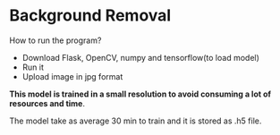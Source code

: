 # Background Removal

How to run the program?

* Download Flask, OpenCV, numpy and tensorflow(to load model)
* Run it 
* Upload image in jpg format

**This model is trained in a small resolution to avoid consuming a lot of resources and time**.

The model take as average 30 min to train and it is stored as .h5 file.
